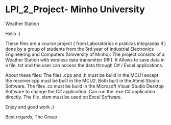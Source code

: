 LPI_2_Project- Minho University
===============================

Weather Station

Hello :)

These files are a course project ( from Laboratórios e práticas integradas II ) done by a group of students from the 3rd year of Industrial Electronics Engineering and Computers (University of Minho).
The project consists of a Weather Station with wireless data transmitter (RF). It Allows to save data in a file .txt and the user can access the data through C# / Excel applications.

About these files:
The files .cpp and .h must be build in the MCU1 except the receiver.cpp must be built in the MCU2. Both built in the Atmel Studio Software. 
The files .cs must be build in the Microsoft Visual Studio Desktop Software to change the C# application. Can run the .exe C# application directly. 
The file .xlsm must be used on Excel Software.

Enjoy and good work ;)

Best regards,
The Group

